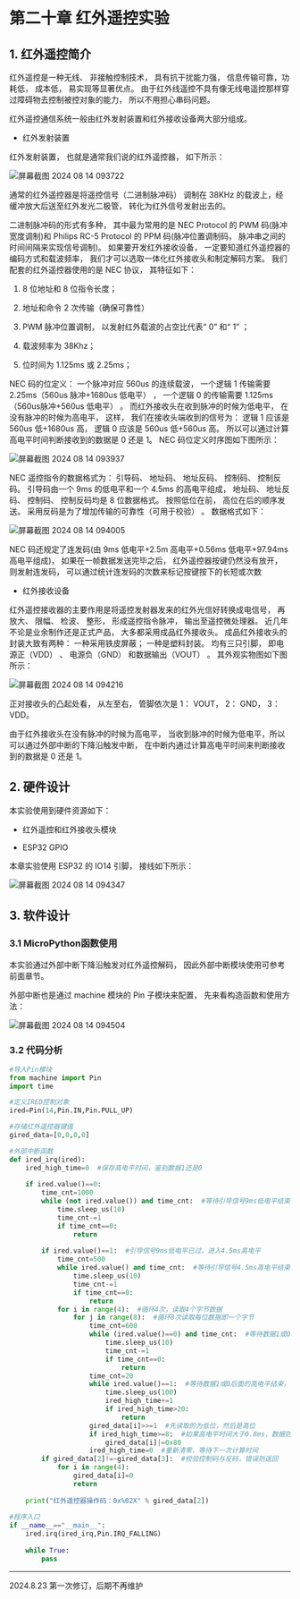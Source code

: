# 第二十章 红外遥控实验

## 1. 红外遥控简介

红外遥控是一种无线、 非接触控制技术， 具有抗干扰能力强， 信息传输可靠，功耗低， 成本低， 易实现等显著优点。 由于红外线遥控不具有像无线电遥控那样穿过障碍物去控制被控对象的能力， 所以不用担心串码问题。

红外遥控通信系统一般由红外发射装置和红外接收设备两大部分组成。

- 红外发射装置

红外发射装置， 也就是通常我们说的红外遥控器， 如下所示：

![屏幕截图 2024 08 14 093722](https://img.picgo.net/2024/08/14/-2024-08-14-09372203e5bd2502bc95d4.png)

通常的红外遥控器是将遥控信号（二进制脉冲码） 调制在 38KHz 的载波上，经缓冲放大后送至红外发光二极管， 转化为红外信号发射出去的。

二进制脉冲码的形式有多种， 其中最为常用的是 NEC Protocol 的 PWM 码(脉冲宽度调制)和 Philips RC-5 Protocol 的 PPM 码(脉冲位置调制码， 脉冲串之间的时间间隔来实现信号调制)。 如果要开发红外接收设备， 一定要知道红外遥控器的编码方式和载波频率， 我们才可以选取一体化红外接收头和制定解码方案。 我们配套的红外遥控器使用的是 NEC 协议， 其特征如下：

1. 8 位地址和 8 位指令长度；

2. 地址和命令 2 次传输（确保可靠性）

3. PWM 脉冲位置调制， 以发射红外载波的占空比代表“ 0” 和“ 1” ；

4. 载波频率为 38Khz；

5. 位时间为 1.125ms 或 2.25ms；

NEC 码的位定义： 一个脉冲对应 560us 的连续载波， 一个逻辑 1 传输需要2.25ms（560us 脉冲+1680us 低电平） ， 一个逻辑 0 的传输需要 1.125ms（560us脉冲+560us 低电平） 。 而红外接收头在收到脉冲的时候为低电平， 在没有脉冲的时候为高电平， 这样， 我们在接收头端收到的信号为： 逻辑 1 应该是 560us 低+1680us 高， 逻辑 0 应该是 560us 低+560us 高。 所以可以通过计算高电平时间判断接收到的数据是 0 还是 1。 NEC 码位定义时序图如下图所示：

![屏幕截图 2024 08 14 093937](https://img.picgo.net/2024/08/14/-2024-08-14-0939375d2d98d951fab349.png)

NEC 遥控指令的数据格式为： 引导码、 地址码、 地址反码、 控制码、 控制反码。 引导码由一个 9ms 的低电平和一个 4.5ms 的高电平组成， 地址码、 地址反码、 控制码、 控制反码均是 8 位数据格式。 按照低位在前， 高位在后的顺序发送。 采用反码是为了增加传输的可靠性（可用于校验） 。 数据格式如下：

![屏幕截图 2024 08 14 094005](https://img.picgo.net/2024/08/14/-2024-08-14-094005952f6871030f6f58.png)

NEC 码还规定了连发码(由 9ms 低电平+2.5m 高电平+0.56ms 低电平+97.94ms 高电平组成)， 如果在一帧数据发送完毕之后， 红外遥控器按键仍然没有放开， 则发射连发码， 可以通过统计连发码的次数来标记按键按下的长短或次数

- 红外接收设备

红外遥控接收器的主要作用是将遥控发射器发来的红外光信好转换成电信号， 再放大、 限幅、 检波、 整形， 形成遥控指令脉冲， 输出至遥控微处理器。 近几年不论是业余制作还是正式产品， 大多都采用成品红外接收头。 成品红外接收头的封装大致有两种： 一种采用铁皮屏蔽； 一种是塑料封装。 均有三只引脚， 即电源正（VDD） 、 电源负（GND） 和数据输出（VOUT） 。 其外观实物图如下图所示：

![屏幕截图 2024 08 14 094216](https://img.picgo.net/2024/08/14/-2024-08-14-094216e9bc6e4130da21de.png)

正对接收头的凸起处看， 从左至右， 管脚依次是 1： VOUT， 2： GND， 3： VDD。

由于红外接收头在没有脉冲的时候为高电平， 当收到脉冲的时候为低电平，所以可以通过外部中断的下降沿触发中断， 在中断内通过计算高电平时间来判断接收到的数据是 0 还是 1。

## 2. 硬件设计

本实验使用到硬件资源如下：

- 红外遥控和红外接收头模块

- ESP32 GPIO

本章实验使用 ESP32 的 IO14 引脚， 接线如下所示：

![屏幕截图 2024 08 14 094347](https://img.picgo.net/2024/08/14/-2024-08-14-09434716a7896490e89e41.png)

## 3. 软件设计

### 3.1 MicroPython函数使用

本实验通过外部中断下降沿触发对红外遥控解码， 因此外部中断模块使用可参考前面章节。

外部中断也是通过 machine 模块的 Pin 子模块来配置， 先来看构造函数和使用方法：

![屏幕截图 2024 08 14 094504](https://img.picgo.net/2024/08/14/-2024-08-14-094504533841cb193b0fdf.png)

### 3.2 代码分析

```python
#导入Pin模块
from machine import Pin
import time

#定义IRED控制对象
ired=Pin(14,Pin.IN,Pin.PULL_UP)

#存储红外遥控器键值
gired_data=[0,0,0,0]

#外部中断函数
def ired_irq(ired):
    ired_high_time=0  #保存高电平时间，鉴别数据1还是0
    
    if ired.value()==0:
        time_cnt=1000
        while (not ired.value()) and time_cnt:  #等待引导信号9ms低电平结束，若超过10ms强制退出
            time.sleep_us(10)
            time_cnt-=1
            if time_cnt==0:
                return
        
        if ired.value()==1:  #引导信号9ms低电平已过，进入4.5ms高电平
            time_cnt=500
            while ired.value() and time_cnt:  #等待引导信号4.5ms高电平结束，若超过5ms强制退出
                time.sleep_us(10)
                time_cnt-=1
                if time_cnt==0:
                    return
            for i in range(4):  #循环4次，读取4个字节数据
                for j in range(8):  #循环8次读取每位数据即一个字节
                    time_cnt=600
                    while (ired.value()==0) and time_cnt:  #等待数据1或0前面的0.56ms结束，若超过6ms强制退出
                        time.sleep_us(10)
                        time_cnt-=1
                        if time_cnt==0:
                            return
                    time_cnt=20
                    while ired.value()==1:  #等待数据1或0后面的高电平结束，若超过2ms强制退出
                        time.sleep_us(100)
                        ired_high_time+=1
                        if ired_high_time>20:
                            return
                    gired_data[i]>>=1  #先读取的为低位，然后是高位
                    if ired_high_time>=8:  #如果高电平时间大于0.8ms，数据则为1，否则为0
                        gired_data[i]|=0x80
                    ired_high_time=0  #重新清零，等待下一次计算时间
        if gired_data[2]!=~gired_data[3]:  #校验控制码与反码，错误则返回
            for i in range(4):
                gired_data[i]=0
                return
             
    print("红外遥控器操作码：0x%02X" % gired_data[2])
            
#程序入口
if __name__=="__main__":
    ired.irq(ired_irq,Pin.IRQ_FALLING)
    
    while True:
        pass

```

---

2024.8.23 第一次修订，后期不再维护
